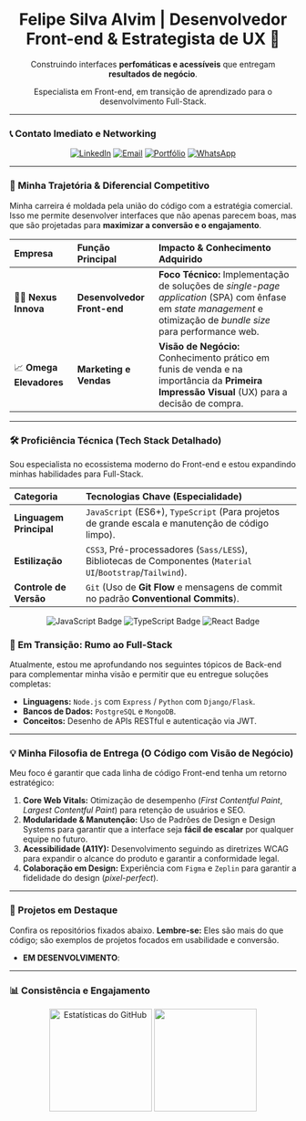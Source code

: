 <div align="center">
  <h1>Felipe Silva Alvim | Desenvolvedor Front-end & Estrategista de UX 🚀</h1>
  
  <p>Construindo interfaces <strong> perfomáticas e acessíveis</strong> que entregam <strong>resultados de negócio</strong>.</p>
  <p>Especialista em Front-end, em transição de aprendizado para o desenvolvimento Full-Stack.</p>
</div>

---

### 📞 Contato Imediato e Networking

<p align="center">
  <a href="https://www.linkedin.com/in/felipesalvim/" target="_blank"><img src="https://img.shields.io/badge/LinkedIn-0077B5?style=for-the-badge&logo=linkedin&logoColor=white" alt="LinkedIn"/></a>
  <a href="mailto:contato@felipealvim.com.br" target="_blank"><img src="https://img.shields.io/badge/Email-D14836?style=for-the-badge&logo=gmail&logoColor=white" alt="Email"/></a>
  <a href="https://felipealvim.com.br/" target="_blank"><img src="https://img.shields.io/badge/Portfólio-1C1E26?style=for-the-badge&logo=google-chrome&logoColor=white" alt="Portfólio"/></a>
  <a href="https://wa.me/5585998261414" target="_blank"><img src="https://img.shields.io/badge/whatsapp?style=for-the-badge&logo=whatsapp&logoColor=white" alt="WhatsApp"/></a>
</p>

---

### 💼 Minha Trajetória & Diferencial Competitivo

Minha carreira é moldada pela união do código com a estratégia comercial. Isso me permite desenvolver interfaces que não apenas parecem boas, mas que são projetadas para **maximizar a conversão e o engajamento**.

| Empresa | Função Principal | Impacto & Conhecimento Adquirido |
| :--- | :--- | :--- |
| 🧑‍💻 **Nexus Innova** | **Desenvolvedor Front-end** | **Foco Técnico:** Implementação de soluções de *single-page application* (SPA) com ênfase em *state management* e otimização de *bundle size* para performance web. |
| 📈 **Omega Elevadores**| **Marketing e Vendas** | **Visão de Negócio:** Conhecimento prático em funis de venda e na importância da **Primeira Impressão Visual** (UX) para a decisão de compra. |

---

### 🛠️ Proficiência Técnica (Tech Stack Detalhado)

Sou especialista no ecossistema moderno do Front-end e estou expandindo minhas habilidades para Full-Stack.

| Categoria | Tecnologias Chave (Especialidade) |
| :--- | :--- |
| **Linguagem Principal** | `JavaScript` (ES6+), `TypeScript` (Para projetos de grande escala e manutenção de código limpo). |
| **Estilização** | `CSS3`, Pré-processadores (`Sass/LESS`), Bibliotecas de Componentes (`Material UI`/`Bootstrap`/`Tailwind`). |
| **Controle de Versão** | `Git` (Uso de **Git Flow** e mensagens de commit no padrão **Conventional Commits**). |

<p align="center">
  <img src="https://img.shields.io/badge/JavaScript-F7DF1E?style=for-the-badge&logo=javascript&logoColor=black" alt="JavaScript Badge"/>
  <img src="https://img.shields.io/badge/TypeScript-3178C6?style=for-the-badge&logo=typescript&logoColor=white" alt="TypeScript Badge"/>
  <img src="https://img.shields.io/badge/React-61DAFB?style=for-the-badge&logo=react&logoColor=black" alt="React Badge"/>
</p>

### 🌱 Em Transição: Rumo ao Full-Stack

Atualmente, estou me aprofundando nos seguintes tópicos de Back-end para complementar minha visão e permitir que eu entregue soluções completas:

* **Linguagens:** `Node.js` com `Express` / `Python` com `Django/Flask`.
* **Bancos de Dados:** `PostgreSQL` e `MongoDB`.
* **Conceitos:** Desenho de APIs RESTful e autenticação via JWT.

---

### 💡 Minha Filosofia de Entrega (O Código com Visão de Negócio)

Meu foco é garantir que cada linha de código Front-end tenha um retorno estratégico:

1.  **Core Web Vitals:** Otimização de desempenho (*First Contentful Paint*, *Largest Contentful Paint*) para retenção de usuários e SEO.
2.  **Modularidade & Manutenção:** Uso de Padrões de Design e Design Systems para garantir que a interface seja **fácil de escalar** por qualquer equipe no futuro.
3.  **Acessibilidade (A11Y):** Desenvolvimento seguindo as diretrizes WCAG para expandir o alcance do produto e garantir a conformidade legal.
4.  **Colaboração em Design:** Experiência com `Figma` e `Zeplin` para garantir a fidelidade do design (*pixel-perfect*).

---

### 🚀 Projetos em Destaque

Confira os repositórios fixados abaixo. **Lembre-se:** Eles são mais do que código; são exemplos de projetos focados em usabilidade e conversão.

* **EM DESENVOLVIMENTO**:

---

### 📊 Consistência e Engajamento

<div align="center">
    <img height="180em" src="https://github-readme-stats.vercel.app/api?username=felipesalvim&show_icons=true&theme=buefy&include_all_commits=true&count_private=true" alt="Estatísticas do GitHub"/>
    <img height="180em" src="https://github-readme-stats.vercel.app/api/top-langs/?username=felipesalvim&layout=compact&theme=buefy"/>
</div>
